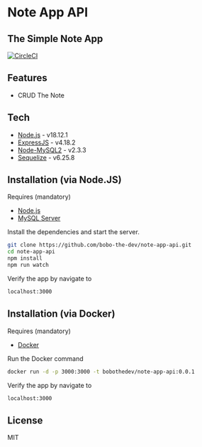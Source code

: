 # Note App API
## The Simple Note App

[![CircleCI](https://circleci.com/gh/bobo-the-dev/note-app-api.svg?style=shield)](https://github.com/bobo-the-dev/note-app-api)

## Features

- CRUD The Note

## Tech

- [Node.js](https://nodejs.org/) - v18.12.1
- [ExpressJS](https://expressjs.com/) - v4.18.2
- [Node-MySQL2](https://github.com/sidorares/node-mysql2) - v2.3.3
- [Sequelize](https://sequelize.org/) - v6.25.8


## Installation (via Node.JS)

Requires (mandatory)
- [Node.js](https://nodejs.org/)
- [MySQL Server](https://dev.mysql.com/downloads/mysql/)

Install the dependencies and start the server.

```sh
git clone https://github.com/bobo-the-dev/note-app-api.git
cd note-app-api
npm install
npm run watch
```
Verify the app by navigate to

```sh
localhost:3000
```

## Installation (via Docker)

Requires (mandatory)
- [Docker](https://www.docker.com/)


Run the Docker command

```sh
docker run -d -p 3000:3000 -t bobothedev/note-app-api:0.0.1
```
Verify the app by navigate to

```sh
localhost:3000
```
## License

MIT


